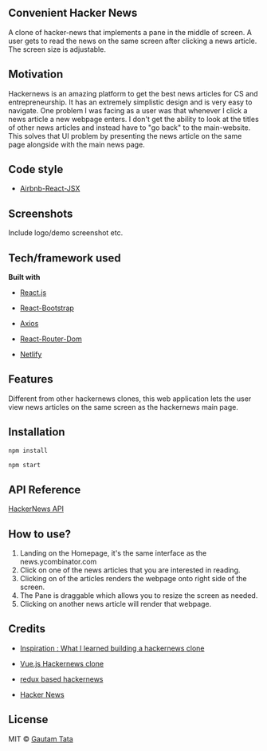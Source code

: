 ## Convenient Hacker News
A clone of hacker-news that implements a pane in the middle of screen. A user gets to read the news on the same screen after clicking a news article. The screen size is adjustable.

## Motivation
Hackernews is an amazing platform to get the best news articles for CS and entrepreneurship. It has an extremely simplistic design and is very easy to navigate. One problem I was facing as a user was that whenever I click a news article a new webpage enters. I don't get the ability to look at the titles of other news articles and instead have to "go back" to the main-website. This solves that UI problem by presenting the news article on the same page alongside with the main news page.


## Code style
- [Airbnb-React-JSX](https://github.com/airbnb/javascript/tree/master/react)
 
## Screenshots
Include logo/demo screenshot etc.

## Tech/framework used
<b>Built with</b>
- [React.js](https://reactjs.org)

- [React-Bootstrap](https://react-bootstrap.github.io/)

- [Axios](https://github.com/axios/axios)

- [React-Router-Dom](https://www.npmjs.com/package/react-router-dom)

- [Netlify](https://www.netlify.com/)


## Features
Different from other hackernews clones, this web application lets the user view news articles on the same screen as the hackernews main page.


## Installation
```sh
npm install
```

```sh
npm start
```

## API Reference

[HackerNews API](https://github.com/HackerNews/API)


## How to use?
1. Landing on the Homepage, it's the same interface as the news.ycombinator.com
2. Click on one of the news articles that you are interested in reading.
3. Clicking on of the articles renders the webpage onto right side of the screen.
4. The Pane is draggable which allows you to resize the screen as needed.
5. Clicking on another news article will render that webpage.


## Credits
- [Inspiration : What I learned building a hackernews clone](https://codeburst.io/what-i-learned-writing-a-hacker-news-clone-494c8d49a9ae)

- [Vue.js Hackernews clone](https://vuejs.org/v2/examples/hackernews.html)

- [redux based hackernews](https://gitconnected.com/courses/learn-react-redux-tutorial-build-a-hacker-news-clone)

- [Hacker News](https://news.ycombinator.com/)


## License
MIT © [Gautam Tata](https://www.github.com/gautamtata)